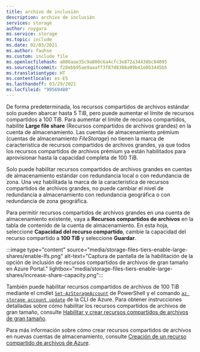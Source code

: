 ```yaml
---
title: archivo de inclusión
description: archivo de inclusión
services: storage
author: roygara
ms.service: storage
ms.topic: include
ms.date: 02/03/2021
ms.author: fauhse
ms.custom: include file
ms.openlocfilehash: a086aae35c9a800c6a4cfc3e872a34438bc84095
ms.sourcegitcommit: f28ebb95ae9aaaff3f87d8388a09b41e0b3445b5
ms.translationtype: HT
ms.contentlocale: es-ES
ms.lasthandoff: 03/29/2021
ms.locfileid: "99569480"
---
```

De forma predeterminada, los recursos compartidos de archivos estándar solo pueden abarcar hasta 5 TiB, pero puede aumentar el límite de recursos compartidos a 100 TiB. Para aumentar el límite de recursos compartidos, habilite **Large file share** (Recursos compartidos de archivos grandes) en la cuenta de almacenamiento. Las cuentas de almacenamiento prémium (cuentas de almacenamiento *FileStorage*) no tienen la marca de característica de recursos compartidos de archivos grandes, ya que todos los recursos compartidos de archivos prémium ya están habilitados para aprovisionar hasta la capacidad completa de 100 TiB.

Solo puede habilitar recursos compartidos de archivos grandes en cuentas de almacenamiento estándar con redundancia local o con redundancia de zona. Una vez habilitada la marca de la característica de recursos compartidos de archivos grandes, no puede cambiar el nivel de redundancia a almacenamiento con redundancia geográfica o con redundancia de zona geográfica.

Para permitir recursos compartidos de archivos grandes en una cuenta de almacenamiento existente, vaya a **Recursos compartidos de archivos** en la tabla de contenido de la cuenta de almacenamiento.
En esta hoja, seleccione **Capacidad del recurso compartido**, cambie la capacidad del recurso compartido a **100 TiB** y seleccione **Guardar**.

:::image type="content" source="media/storage-files-tiers-enable-large-shares/enable-lfs.png" alt-text="Captura de pantalla de la habilitación de la opción de inclusión de recursos compartidos de archivos de gran tamaño en Azure Portal." lightbox="media/storage-files-tiers-enable-large-shares/increase-share-capacity.png":::

También puede habilitar recursos compartidos de archivos de 100 TiB mediante el cmdlet [`Set-AzStorageAccount`](/powershell/module/az.storage/set-azstorageaccount) de PowerShell y el comando [`az storage account update`](/cli/azure/storage/account#az-storage-account-update) de la CLI de Azure. Para obtener instrucciones detalladas sobre cómo habilitar los recursos compartidos de archivos de gran tamaño, consulte [Habilitar y crear recursos compartidos de archivos de gran tamaño](../articles/storage/files/storage-files-how-to-create-large-file-share.md).

Para más información sobre cómo crear recursos compartidos de archivos en nuevas cuentas de almacenamiento, consulte [Creación de un recurso compartido de archivos de Azure](../articles/storage/files/storage-how-to-create-file-share.md).